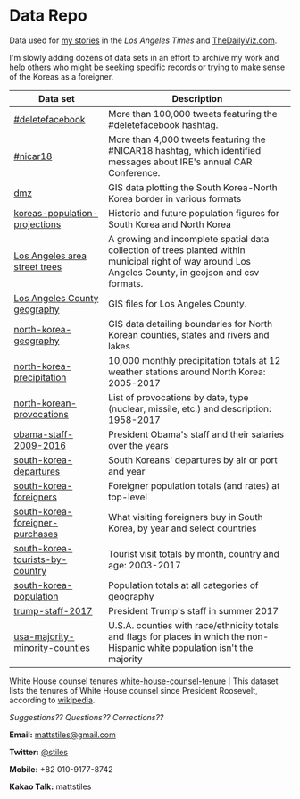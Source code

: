 # Data Repo
Data used for [my stories](http://thedailyviz.com/matt-stiles-los-angeles-times-stories/) in the *Los Angeles Times* and [TheDailyViz.com](http://www.thedailyviz.com). 

I'm slowly adding dozens of data sets in an effort to archive my work and help others who might be seeking specific records or trying to make sense of the Koreas as a foreigner.

Data set | Description
------------ | -------------
[#deletefacebook](https://github.com/mattstiles/data/tree/master/%23detetefacebook) | More than 100,000 tweets featuring the #deletefacebook hashtag.
[#nicar18](https://github.com/mattstiles/data/tree/master/%23nicar18) | More than 4,000 tweets featuring the #NICAR18 hashtag, which identified messages about IRE's annual CAR Conference.
[dmz](https://github.com/mattstiles/data/tree/master/dmz) | GIS data plotting the South Korea-North Korea border in various formats
[koreas-population-projections](https://github.com/mattstiles/data/tree/master/koreas-population-projections) | Historic and future population figures for South Korea and North Korea
[Los Angeles area street trees](https://github.com/stiles/data/tree/master/los-angeles-street-trees) | A growing and incomplete spatial data collection of trees planted within municipal right of way around Los Angeles County, in geojson and csv formats.
[Los Angeles County geography](https://github.com/stiles/data/blob/master/la-county-geography/) | GIS files for Los Angeles County.
[north-korea-geography](https://github.com/mattstiles/data/tree/master/north-korea-geography) | GIS data detailing boundaries for North Korean counties, states and rivers and lakes
[north-korea-precipitation](https://github.com/mattstiles/data/tree/master/north-korea-precipitation) | 10,000 monthly precipitation totals at 12 weather stations around North Korea: 2005-2017
[north-korean-provocations](https://github.com/mattstiles/data/tree/master/north-korean-provocations) | List of provocations by date, type (nuclear, missile, etc.) and description: 1958-2017
[obama-staff-2009-2016](https://github.com/mattstiles/data/tree/master/obama-staff-2009-2016) | President Obama's staff and their salaries over the years
[south-korea-departures](https://github.com/mattstiles/data/tree/master/south-korea-departures) | South Koreans' departures by air or port and year 
[south-korea-foreigners](https://github.com/mattstiles/data/tree/master/south-korea-foreigners) | Foreigner population totals (and rates) at top-level
[south-korea-foreigner-purchases](https://github.com/mattstiles/data/tree/master/south-korea-foreigner-purchases) | What visiting foreigners buy in South Korea, by year and select countries 
[south-korea-tourists-by-country](https://github.com/mattstiles/data/tree/master/south-korea-tourists-by-country) | Tourist visit totals by month, country and age: 2003-2017
[south-korea-population](https://github.com/mattstiles/data/tree/master/south-korea-population) | Population totals at all categories of geography
[trump-staff-2017](https://github.com/mattstiles/data/tree/master/trump-staff-2017) | President Trump's staff in summer 2017
[usa-majority-minority-counties](https://github.com/mattstiles/data/tree/master/usa-majority-minority-counties) | U.S.A. counties with race/ethnicity totals and flags for places in which the non-Hispanic white population isn't the majority
White House counsel tenures
[white-house-counsel-tenure](https://github.com/mattstiles/data/tree/master/white-house-counsel-tenure) | This dataset lists the tenures of White House counsel since President Roosevelt, according to [wikipedia](https://en.wikipedia.org/wiki/White_House_Counsel).


*Suggestions?? Questions?? Corrections??*

**Email:** [mattstiles@gmail.com](mailto:mattstiles@gmail.com)

**Twitter:** [@stiles](http://www.twitter.com/stiles)

**Mobile:** +82 010-9177-8742

**Kakao Talk:** mattstiles